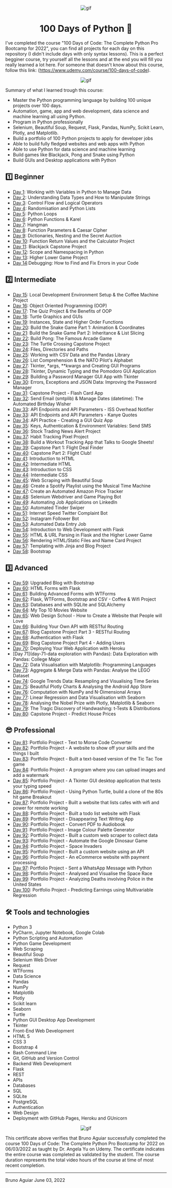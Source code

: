 <p align="center">
<img width="" src="https://c.tenor.com/IVCnKbtTeRQAAAAC/programming-computer.gif" align="center" alt="gif" />
<h1 align="center">100 Days of Python 🐍 

</h1>
</p>


I've completed the course "100 Days of Code: The Complete Python Pro Bootcamp for 2022", you can find all projects for each day on this repository (I didn't include days with only syntax lessons).
This is a perfect begginer course, try yourself all the lessons and at the end you will fill you really learned a lot here.
For someone that doesn't know about this course, follow this link:
(https://www.udemy.com/course/100-days-of-code).

<p align="center">
<img width="" src="https://i.pinimg.com/564x/08/df/b6/08dfb66d3de99f24277bf68f29329481.jpg" align="center" alt="gif" />
</p>

Summary of what I learned trough this course:
- Master the Python programming language by building 100 unique projects over 100 days.
- Automation, game, app and web development, data science and machine learning all using Python.
- Program in Python professionally
- Selenium, Beautiful Soup, Request, Flask, Pandas, NumPy, Scikit Learn, Plotly, and Matplotlib.
- Build a portfolio of 100 Python projects to apply for developer jobs
- Able to build fully fledged websites and web apps with Python
- Able to use Python for data science and machine learning
- Build games like Blackjack, Pong and Snake using Python
- Build GUIs and Desktop applications with Python

## 1️⃣ Beginner
- [Day 1](day-01-band_name_generator): Working with Variables in Python to Manage Data
- [Day 2](day-02-tip_calculator): Understanding Data Types and How to Manipulate Strings
- [Day 3](day-03-treasure_island_game): Control Flow and Logical Operators
- [Day 4](day-04-rock_paper_scissors_game): Randomisation and Python Lists
- [Day 5](day-05-random_password_generator): Python Loops
- [Day 6](no-project): Python Functions & Karel
- [Day 7](day-07-hangman_game): Hangman
- [Day 8](day-08-caeser_cipher): Function Parameters & Caesar Cipher
- [Day 9](day-09-blind_auction): Dictionaries, Nesting and the Secret Auction
- [Day 10](day-10-calculator): Function Return Values and the Calculator Project
- [Day 11](day-11-blackjack_game): Blackjack Capstone Project
- [Day 12](day-12-guess_the_number): Scope and Namespacing in Python
- [Day 13](day-13_high_lower_game): Higher Lower Game Project
- [Day 14](no-project):Debugging: How to Find and Fix Errors in your Code

## 2️⃣ Intermediate
- [Day 15](day-15-coffemachine): Local Development Environment Setup & the Coffee Machine Project
- [Day 16](no-project): Object Oriented Programming (OOP)
- [Day 17](no-project): The Quiz Project & the Benefits of OOP
- [Day 18](day-18-hirst-painting): Turtle Graphics and GUIs
- [Day 19](no-project): Instances, State and Higher Order Functions
- [Day 20](day-20-snake_game): Build the Snake Game Part 1: Animation & Coordinates
- [Day 21](no-project): Build the Snake Game Part 2: Inheritance & List Slicing
- [Day 22](day-22-pong-game): Build Pong: The Famous Arcade Game
- [Day 23](day-23-the-turtle-crossing-capstone): The Turtle Crossing Capstone Project
- [Day 24](day-24-mail_merge_challenge): Files, Directories and Paths
- [Day 25](day-25-us-states-game): Working with CSV Data and the Pandas Library
- [Day 26](day-26-NATO-alphabet): List Comprehension & the NATO Pilot's Alphabet
- [Day 27](no-project): Tkinter, *args, **kwargs and Creating GUI Programs
- [Day 28](day-28-pomodoro): Tkinter, Dynamic Typing and the Pomodoro GUI Application
- [Day 29](day-29-password-manager): Building a Password Manager GUI App with Tkinter
- [Day 30](no-project): Errors, Exceptions and JSON Data: Improving the Password Manager
- [Day 31](day-31-flash-card-project): Capstone Project - Flash Card App
- [Day 32](day-32-birthday-wisher-extrahard): Send Email (smtplib) & Manage Dates (datetime): The Automated Birthday Wisher
- [Day 33](day-33-issoverhead): API Endpoints and API Parameters - ISS Overhead Notifier
- [Day 33](day-33-kanye-quotes): API Endpoints and API Parameters - Kanye Quotes
- [Day 34](day-34-quizzler-app): API Practice - Creating a GUI Quiz App
- [Day 35](day-35-rain-alert): Keys, Authentication & Environment Variables: Send SMS
- [Day 36](day-36-stock-news-hard): Stock Trading News Alert Project
- [Dau 37](day-37-habit-tracker): Habit Tracking Pixel Project
- [Day 38](day-38-workout-tracking): Build a Workout Tracking App that Talks to Google Sheets!
- [Day 39](day-39-40-Capstone-flight-deals): Capstone Part 1: Flight Deal Finder
- [Day 40](day-39-40-Capstone-flight-deals): Capstone Part 2: Flight Club!
- [Day 41](day-41-personal-site): Introduction to HTML
- [Day 42](no-project): Intermediate HTML
- [Day 43](no-project): Introduction to CSS
- [Day 44](day-44-CSS-My-Site): Intermediate CSS
- [Day 45](day-45-top-100-movies): Web Scraping with Beautiful Soup
- [Day 46](day-46-spotify-time-machine): Create a Spotify Playlist using the Musical Time Machine
- [Day 47](day-47-amazon-price-tracker): Create an Automated Amazon Price Tracker
- [Day 48](day-48-python-events-track): Selenium Webdriver and Game Playing Bot
- [Day 49](day-49-automated-job-application-Linkedin): Automating Job Applications on LinkedIn
- [Day 50](no-project): Automated Tinder Swiper
- [Day 51](day-51-bad-internet-twitter-complainer): Internet Speed Twitter Complaint Bot
- [Day 52](day-52-instagram-follow-bot): Instagram Follower Bot
- [Day 53](day-53-Capstone-data-entry-project): Automated Data Entry Job
- [Day 54](day-54-flask-quickstart): Introduction to Web Development with Flask
- [Day 55](day-55-higher-lower-game): HTML & URL Parsing in Flask and the Higher Lower Game
- [Day 56](day-56-name-card): Rendering HTML/Static Files and Name Card Project
- [Day 57](day-57-Capstone-templating): Templating with Jinja and Blog Project
- [Day 58](day-56-personal-website): Bootstrap

## 3️⃣ Advanced
- [Day 59](day-59-upgraded-blog): Upgraded Blog with Bootstrap
- [Day 60](day-60-html-forms): HTML Forms with Flask
- [Day 61](day-61-flask-secrets): Building Advanced Forms with WTForms
- [Day 62](day-62-coffe-wifi): Flask, WTForms, Bootstrap and CSV - Coffee & Wifi Project
- [Day 63](day-63-virtual-bookshelf): Databases and with SQLite and SQLAlchemy
- [Day 64](day-64-top-10-movies): My Top 10 Movies Website
- [Day 65](no-project): Web Design School - How to Create a Website that People will Love
- [Day 66](day-66-RESTful-API): Building Your Own API with RESTful Routing
- [Day 67](day-67-RESTful_blog_with_editing): Blog Capstone Project Part 3 - RESTful Routing
- [Day 68](day-68-authentication_with_flask_register_login): Authentication with Flask
- [Day 69](day-69-blog_with_users): Blog Capstone Project Part 4 - Adding Users
- [Day 70](no-project): Deploying Your Web Application with Heroku
- [Day 71](day-71-data exploration with Pandas): Data Exploration with Pandas: College Major
- [Day 72](day-72-data-visualization-with-matpltlib-programming-languages): Data Visualisation with Matplotlib: Programming Languages
- [Day 73](day-73-aggregate-&-merge-data-with-pandas): Aggregate & Merge Data with Pandas: Analyse the LEGO Dataset
- [Day 74](day-74-google-trends-data-resampling-and-visualising-time-series): Google Trends Data: Resampling and Visualising Time Series
- [Day 75](day-75-beautiful-ploty-charts-analysing-android-app-store): Beautiful Plotly Charts & Analysing the Android App Store
- [Day 76](day-76-computation-with-numpy-and-N-dimensional-arrays): Computation with NumPy and N-Dimensional Arrays
- [Day 77](day-77-linear-regression-scikit-learn-and-data-visualization-seaborn): Linear Regression and Data Visualisation with Seaborn
- [Day 78](day-78-ploty-matplotlib-seaborn): Analysing the Nobel Prize with Plotly, Matplotlib & Seaborn
- [Day 79](day-79-t-tests-&-distributions): The Tragic Discovery of Handwashing: t-Tests & Distributions
- [Day 80](day-80-predict-houses-prices-boston-1970): Capstone Project - Predict House Prices

## 😎 Professional
- [Day 81](day-81-CAPSTONE_PROJECT_string_to_morse_code): Portfolio Project - Text to Morse Code Converter
- [Day 82](day-82-CAPSTONE_PROJECT_portfolio_webpage): Portfolio Project - A website to show off your skills and the things I built
- [Day 83](day-83-CAPSTONE_PROJECT_tic_tac_toe_game): Portfolio Project - Built a text-based version of the Tic Tac Toe game
- [Day 84](day-84-CAPSTONE_PROJECT_watermarking_desktop_app): Portfolio Project - A program where you can upload images and add a watermark
- [Day 85](day-85-CAPSTONE_PROJECT_typing_speed_test): Portfolio Project - A Tkinter GUI desktop application that tests your typing speed
- [Day 86](day-86-CAPSTONE_PROJECT_breakout_game): Portfolio Project - Using Python Turtle, build a clone of the 80s hit game Breakout
- [Day 87](day-87-CAPSTONE-PROJECT-cafe_and_wifi_Website): Portfolio Project - Built a website that lists cafes with wifi and power for remote working
- [Day 88](day-88-CAPSTONE-PROJECT-to-do-list): Portfolio Project - Built a todo list website with Flask
- [Day 89](day-89-CAPSTONE_PROJECT_disappearing_text_writing_app): Portfolio Project - Disappearing Text Writing App
- [Day 90](day-90-CAPSTONE_PROJECT_convert_PDF_to_audiobook): Portfolio Project - Convert PDF to Audiobook
- [Day 91](day-91-CAPSTONE_PROJECT_image_colour_palette_generator): Portfolio Project - Image Colour Palette Generator
- [Day 92](day-92-CAPSTONE_PROJECT_webscraping_glassdoor_python_jobs): Portfolio Project - Built a custom web scraper to collect data
- [Day 93](day-93-CAPSTONE_PROJECT_google_dinosaur_game_bot): Portfolio Project - Automate the Google Dinosaur Game
- [Day 94](day-94-CAPSTONE_PROJECT_space_invaders): Portfolio Project - Space Invaders
- [Day 95](day-95-CAPSTONE-PROJECT-rick_and_morty_API): Portfolio Project - Built a custom website using an API
- [Day 96](day-96-CAPSTONE-PROJECT-e-commerce_website): Portfolio Project - An eCommerce website with payment processing
- [Day 97](day-97-CAPSTONE_PROJECT_custom_automation_download_folder_organizer): Portfolio Project - Sent a WhatsApp Message with Python
- [Day 98](day-98-CAPSTONE_PROJECT_space_race_data_analysis): Portfolio Project - Analysed and Visualise the Space Race
- [Day 99](day-99-CAPSTONE_PROJECT_Deaths_by_Police_US): Portfolio Project - Analyzing Deaths involving Police in the United States
- [Day 100](day-100-CAPSTONE_PROJECT_Predict_Earnings_using_Multivariable_Regression): Portfolio Project - Predicting Earnings using Multivariable Regression

## 🛠 Tools and technologies

- Python 3
- PyCharm, Jupyter Notebook, Google Colab
- Python Scripting and Automation
- Python Game Development
- Web Scraping
- Beautiful Soup
- Selenium Web Driver
- Request
- WTForms
- Data Science
- Pandas
- NumPy
- Matplotlib
- Plotly
- Scikit learn
- Seaborn
- Turtle
- Python GUI Desktop App Development
- Tkinter
- Front-End Web Development
- HTML 5
- CSS 3
- Bootstrap 4
- Bash Command Line
- Git, GitHub and Version Control
- Backend Web Development
- Flask
- REST
- APIs
- Databases
- SQL
- SQLite
- PostgreSQL
- Authentication
- Web Design
- Deployment with GitHub Pages, Heroku and GUnicorn




<p align="center">
<img width="" src="https://udemy-certificate.s3.amazonaws.com/image/UC-a3882c3f-458f-45a0-9584-cf5aec155749.jpg?v=1654281913000" align="center" alt="gif" />
</p>

This certificate above verifies that Bruno Aguiar successfully completed the course 100 Days of Code: The Complete Python Pro Bootcamp for 2022 on 06/03/2022 as taught by Dr. Angela Yu on Udemy. The certificate indicates the entire course was completed as validated by the student. The course duration represents the total video hours of the course at time of most recent completion.

<hr>

Bruno Aguiar June 03, 2022
